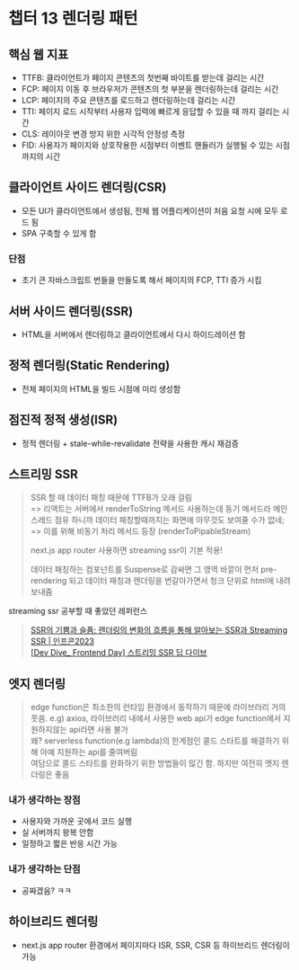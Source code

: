 # 챕터 13 렌더링 패턴

## 핵심 웹 지표
- TTFB: 클라이언트가 페이지 콘텐츠의 첫번째 바이트를 받는데 걸리는 시간
- FCP: 페이지 이동 후 브라우저가 콘텐츠의 첫 부분을 렌더링하는데 걸리는 시간
- LCP: 페이지의 주요 콘텐츠를 로드하고 렌더링하는데 걸리는 시간
- TTI: 페이지 로드 시작부터 사용자 입력에 빠르게 응답할 수 있을 때 까지 걸리는 시간
- CLS: 레이아웃 변경 방지 위한 시각적 안정성 측정
- FID: 사용자가 페이지와 상호작용한 시점부터 이벤트 핸들러가 실행될 수 있는 시점까지의 시간

## 클라이언트 사이드 렌더링(CSR)
- 모든 UI가 클라이언트에서 생성됨, 전체 웹 어플리케이션이 처음 요청 시에 모두 로드 됨
- SPA 구축할 수 있게 함

### 단점
- 초기 큰 자바스크립트 번들을 만들도록 해서 페이지의 FCP, TTI 증가 시킴

## 서버 사이드 렌더링(SSR)
- HTML을 서버에서 렌더링하고 클라이언트에서 다시 하이드레이션 함

## 정적 렌더링(Static Rendering)
- 전체 페이지의 HTML을 빌드 시점에 미리 생성함

## 점진적 정적 생성(ISR)
- 정적 렌더링 + stale-while-revalidate 전략을 사용한 캐시 재검증

## 스트리밍 SSR

> SSR 할 때 데이터 패칭 때문에 TTFB가 오래 걸림   
> => 리액트는 서버에서 renderToString 메서드 사용하는데 동기 메서드라 메인 스레드 점유 하니까 데이터 패칭할때까지는 화면에 아무것도 보여줄 수가 없네;   
> => 이를 위해 비동기 처리 메서드 등장 (renderToPipableStream)
> 
> next.js app router 사용하면 streaming ssr이 기본 적용!  
> 
> 데이터 패칭하는 컴포넌트를 Suspense로 감싸면 그 영역 바깥이 먼저 pre-rendering 되고 데이터 패칭과 렌더링을 번갈아가면서 청크 단위로 html에 내려보내줌

streaming ssr 공부할 때 좋았던 레퍼런스
> [SSR의 기쁨과 슬픔: 렌더링의 변화의 흐름을 통해 알아보는 SSR과 Streaming SSR | 인프콘2023](https://www.youtube.com/watch?v=hPyyFu3lrEg&t=2080s)   
> [[Dev Dive_ Frontend Day] 스트리밍 SSR 딥 다이브](https://www.youtube.com/watch?v=9xl9X2pfHeI&t=1835s)

## 엣지 렌더링

> edge function은 최소한의 런타임 환경에서 동작하기 때문에 라이브러리 거의 못씀. e.g) axios, 라이브러리 내에서 사용한 web api가 edge function에서 지원하지않는 api라면 사용 불가   
> 왜? serverless function(e.g lambda)의 한계점인 콜드 스타트를 해결하기 위해 아예 지원하는 api를 줄여버림    
> 여담으로 콜드 스타트를 완화하기 위한 방법들이 많긴 함. 하지만 여전히 엣지 렌더링은 좋음

### 내가 생각하는 장점
- 사용자와 가까운 곳에서 코드 실행
- 실 서버까지 왕복 안함
- 일정하고 짧은 반응 시간 가능

### 내가 생각하는 단점
- 공짜겠음? ㅋㅋ 

## 하이브리드 렌더링
- next.js app router 환경에서 페이지마다 ISR, SSR, CSR 등 하이브리드 렌더링이 가능

  
